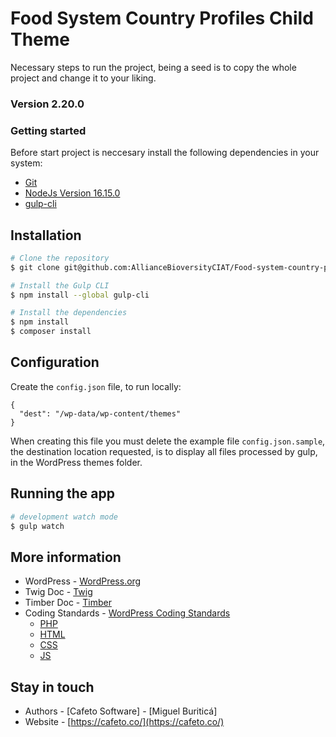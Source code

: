 # Food System Country Profiles Child Theme #

Necessary steps to run the project, being a seed is to copy the whole project and change it to your liking.

### Version 2.20.0 ###


### Getting started ###

Before start project is neccesary install the following dependencies in your system:

* [Git](https://git-scm.com/)
* [NodeJs Version 16.15.0](https://nodejs.org)
* [gulp-cli](https://gulpjs.com/)

## Installation
```bash
# Clone the repository
$ git clone git@github.com:AllianceBioversityCIAT/Food-system-country-profiles.git

# Install the Gulp CLI
$ npm install --global gulp-cli

# Install the dependencies
$ npm install
$ composer install
```

## Configuration
Create the `config.json` file, to run locally:

```.config
{
  "dest": "/wp-data/wp-content/themes"
}
```
When creating this file you must delete the example file `config.json.sample`, the destination location requested, is to display all files processed by gulp, in the WordPress themes folder.

## Running the app

```bash
# development watch mode
$ gulp watch

```
## More information
- WordPress - [WordPress.org](https://developer.wordpress.org/themes/getting-started/)
- Twig Doc - [Twig](https://twig.symfony.com/doc/3.x/)
- Timber Doc - [Timber](https://timber.github.io/docs/)
- Coding Standards - [WordPress Coding Standards](https://codex.wordpress.org/WordPress_Coding_Standards)
    * [PHP](https://make.wordpress.org/core/handbook/best-practices/coding-standards/php/)
    * [HTML](https://make.wordpress.org/core/handbook/best-practices/coding-standards/html/)
    * [CSS](https://make.wordpress.org/core/handbook/best-practices/coding-standards/css/)
    * [JS](https://make.wordpress.org/core/handbook/best-practices/coding-standards/javascript/)

## Stay in touch

- Authors - [Cafeto Software] - [Miguel Buriticá]
- Website - [https://cafeto.co/](https://cafeto.co/)
